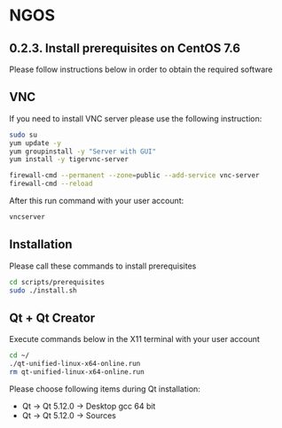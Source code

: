 NGOS
====

0.2.3. Install prerequisites on CentOS 7.6
------------------------------------------

Please follow instructions below in order to obtain the required software

VNC
---

If you need to install VNC server please use the following instruction:

```sh
sudo su
yum update -y
yum groupinstall -y "Server with GUI"
yum install -y tigervnc-server

firewall-cmd --permanent --zone=public --add-service vnc-server
firewall-cmd --reload
```

After this run command with your user account:

```sh
vncserver
```

Installation
------------

Please call these commands to install prerequisites

```sh
cd scripts/prerequisites
sudo ./install.sh
```

Qt + Qt Creator
---------------

Execute commands below in the X11 terminal with your user account

```sh
cd ~/
./qt-unified-linux-x64-online.run
rm qt-unified-linux-x64-online.run
```

Please choose following items during Qt installation:
* Qt -> Qt 5.12.0 -> Desktop gcc 64 bit
* Qt -> Qt 5.12.0 -> Sources
